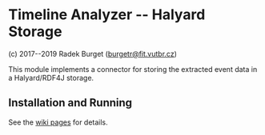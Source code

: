 # Timeline Analyzer -- Halyard Storage
(c) 2017--2019 Radek Burget (burgetr@fit.vutbr.cz)

This module implements a connector for storing the extracted event data in a Halyard/RDF4J storage. 

## Installation and Running

See the [wiki pages](https://github.com/nesfit/timeline-analyzer/wiki) for details.
